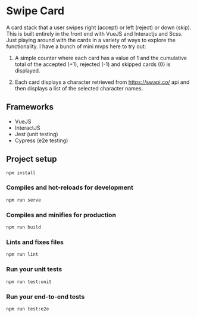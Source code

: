 # Swipe Card

A card stack that a user swipes right (accept) or left (reject) or down (skip). This is built entirely in the front end with VueJS and Interactjs and Scss. Just playing around with the cards in a variety of ways to explore the functionality. I have a bunch of mini mvps here to try out:

1. A simple counter where each card has a value of 1 and the cumulative total of the accepted (+1), rejected (-1) and skipped cards (0) is displayed.

2. Each card displays a character retrieved from https://swapi.co/ api and then displays a list of the selected character names. 

## Frameworks
* VueJS
* InteractJS
* Jest (unit testing)
* Cypress (e2e testing) 

## Project setup
```
npm install
```

### Compiles and hot-reloads for development
```
npm run serve
```

### Compiles and minifies for production
```
npm run build
```

### Lints and fixes files
```
npm run lint
```

### Run your unit tests
```
npm run test:unit
```

### Run your end-to-end tests
```
npm run test:e2e
```
